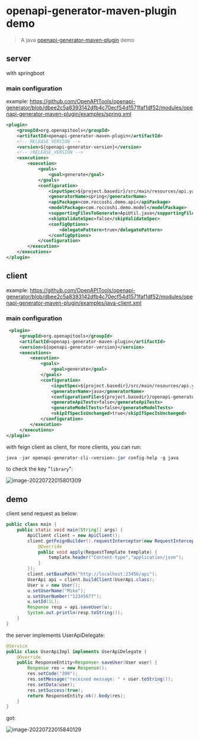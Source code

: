 # openapi-generator-maven-plugin demo

> A java [openapi-generator-maven-plugin](https://github.com/OpenAPITools/openapi-generator/tree/dbee2c5a8393142dfb4c70ecf54d1571faf1df52/modules/openapi-generator-maven-plugin) demo

## server

with springboot

### main configuration

example: https://github.com/OpenAPITools/openapi-generator/blob/dbee2c5a8393142dfb4c70ecf54d1571faf1df52/modules/openapi-generator-maven-plugin/examples/spring.xml

```xml
<plugin>
    <groupId>org.openapitools</groupId>
    <artifactId>openapi-generator-maven-plugin</artifactId>
    <!-- RELEASE_VERSION -->
    <version>${openapi-generator-version}</version>
    <!-- /RELEASE_VERSION -->
    <executions>
        <execution>
            <goals>
                <goal>generate</goal>
            </goals>
            <configuration>
                <inputSpec>${project.basedir}/src/main/resources/api.yaml</inputSpec>
                <generatorName>spring</generatorName>
                <apiPackage>com.roccoshi.demo.api</apiPackage>
                <modelPackage>com.roccoshi.demo.model</modelPackage>
                <supportingFilesToGenerate>ApiUtil.java</supportingFilesToGenerate>
                <skipValidateSpec>false</skipValidateSpec>
                <configOptions>
                    <delegatePattern>true</delegatePattern>
                </configOptions>
            </configuration>
        </execution>
    </executions>
</plugin>
```

## client

example: https://github.com/OpenAPITools/openapi-generator/blob/dbee2c5a8393142dfb4c70ecf54d1571faf1df52/modules/openapi-generator-maven-plugin/examples/java-client.xml

### main configuration

```xml
 <plugin>
     <groupId>org.openapitools</groupId>
     <artifactId>openapi-generator-maven-plugin</artifactId>
     <version>${openapi-generator-version}</version>
     <executions>
         <execution>
             <goals>
                 <goal>generate</goal>
             </goals>
             <configuration>
                 <inputSpec>${project.basedir}/src/main/resources/api.yaml</inputSpec>
                 <generatorName>java</generatorName>
                 <configurationFile>${project.basedir}/openapi-generator-config.json</configurationFile>
                 <generateApiTests>false</generateApiTests>
                 <generateModelTests>false</generateModelTests>
                 <skipIfSpecIsUnchanged>true</skipIfSpecIsUnchanged>
             </configuration>
         </execution>
     </executions>
</plugin>
```

with feign client as client, for more clients, you can run: 

```java
java -jar openapi-generator-cli-<version>.jar config-help -g java
```

to check the key "`library`": 

![image-20220722015801309](https://youpai.roccoshi.top/img/202207220209545.png)

## demo

client send request as below: 

```java
public class main {
    public static void main(String[] args) {
        ApiClient client = new ApiClient();
        client.getFeignBuilder().requestInterceptor(new RequestInterceptor() {
            @Override
            public void apply(RequestTemplate template) {
                template.header("Content-type","application/json");
            }
        });
        client.setBasePath("http://localhost:23456/api");
        UserApi api = client.buildClient(UserApi.class);
        User u = new User();
        u.setUserName("Mike");
        u.setUserNumber("12345677");
        u.setId(1L);
        Response resp = api.saveUser(u);
        System.out.println(resp.toString());
    }
}
```

the server implements UserApiDelegate: 

```java
@Service
public class UserApiImpl implements UserApiDelegate {
    @Override
    public ResponseEntity<Response> saveUser(User user) {
        Response res = new Response();
        res.setCode("200");
        res.setMessage("received message: " + user.toString());
        res.setData(user);
        res.setSuccess(true);
        return ResponseEntity.ok().body(res);
    }
}
```

got: 

![image-20220722015840129](https://youpai.roccoshi.top/img/202207220209525.png)



